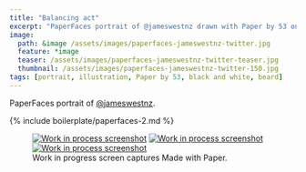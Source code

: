 ```yaml
---
title: "Balancing act"
excerpt: "PaperFaces portrait of @jameswestnz drawn with Paper by 53 on an iPad."
image: 
  path: &image /assets/images/paperfaces-jameswestnz-twitter.jpg 
  feature: *image
  teaser: /assets/images/paperfaces-jameswestnz-twitter-teaser.jpg
  thumbnail: /assets/images/paperfaces-jameswestnz-twitter-150.jpg
tags: [portrait, illustration, Paper by 53, black and white, beard]
---
```


PaperFaces portrait of [@jameswestnz](http://twitter.com/jameswestnz).

{% include boilerplate/paperfaces-2.md %}

<figure class="third">
  <a href="{{ site.url }}/assets/images/paperfaces-jameswestnz-process-1-lg.jpg"><img src="{{ site.url }}/assets/images/paperfaces-jameswestnz-process-1-600.jpg" alt="Work in process screenshot"></a>
  <a href="{{ site.url }}/assets/images/paperfaces-jameswestnz-process-2-lg.jpg"><img src="{{ site.url }}/assets/images/paperfaces-jameswestnz-process-2-600.jpg" alt="Work in process screenshot"></a>
  <a href="{{ site.url }}/assets/images/paperfaces-jameswestnz-process-3-lg.jpg"><img src="{{ site.url }}/assets/images/paperfaces-jameswestnz-process-3-600.jpg" alt="Work in process screenshot"></a>
  <figcaption>Work in progress screen captures Made with Paper.</figcaption>
</figure>

